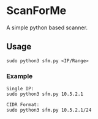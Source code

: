 # ScanForMe
A simple python based scanner.

## Usage
```
sudo python3 sfm.py <IP/Range>
```

### Example
```
Single IP:
sudo python3 sfm.py 10.5.2.1

CIDR Format:
sudo python3 sfm.py 10.5.2.1/24
```

